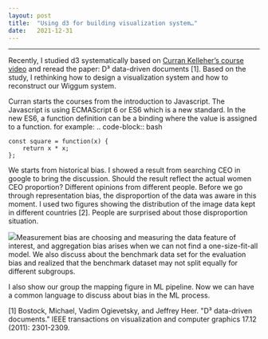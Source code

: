 ```yaml
---
layout:	post
title:	"Using d3 for building visualization system…"
date:	2021-12-31
---
```






---

Recently, I studied d3 systematically based on [Curran Kelleher’s course video](https://www.youtube.com/watch?v=4e3NF8ez95w&list=PL9yYRbwpkykvOXrZumtZWbuaXWHvjD8gi) and reread the paper: D³ data-driven documents [1]. Based on the study, I rethinking how to design a visualization system and how to reconstruct our Wiggum system.  

Curran starts the courses from the introduction to Javascript. The Javascript is using ECMAScript 6 or ES6 which is a new standard. In the new ES6, a function definition can be a binding where the value is assigned to a function. for example:
.. code-block:: bash

    const square = function(x) {
        return x * x;
    };

We starts from historical bias. I showed a result from searching CEO in google to bring the discussion. Should the result reflect the actual women CEO proportion? Different opinions from different people. Before we go through representation bias, the disproportion of the data was aware in this moment. I used two figures showing the distribution of the image data kept in different countries [2]. People are surprised about those disproportion situation.

![](/img/1*DK7ycjXqABjpup8h3K0TbQ.png)Measurement bias are choosing and measuring the data feature of interest, and aggregation bias arises when we can not find a one-size-fit-all model. We also discuss about the benchmark data set for the evaluation bias and realized that the benchmark dataset may not split equally for different subgroups.

I also show our group the mapping figure in ML pipeline. Now we can have a common language to discuss about bias in the ML process.


[1] Bostock, Michael, Vadim Ogievetsky, and Jeffrey Heer. "D³ data-driven documents." IEEE transactions on visualization and computer graphics 17.12 (2011): 2301-2309.





